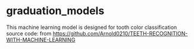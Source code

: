 # graduation_models
This machine learning model is designed for tooth color classification source code: from  https://github.com/Arnold0210/TEETH-RECOGNITION-WITH-MACHINE-LEARNING
